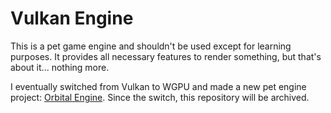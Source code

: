 # Vulkan Engine

This is a pet game engine and shouldn't be used except for learning purposes.
It provides all necessary features to render something, but that's about it... nothing more.

I eventually switched from Vulkan to WGPU and made a new pet engine project: [Orbital Engine](https://github.com/SakulFlee/Orbital).
Since the switch, this repository will be archived.
